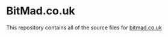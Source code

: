 # BitMad.co.uk

This repository contains all of the source files for [bitmad.co.uk](https://www.bitmad.co.uk)

